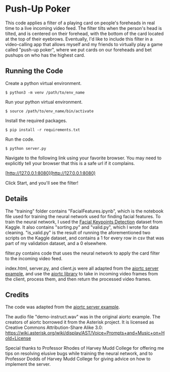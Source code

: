 # Push-Up Poker

This code applies a filter of a playing card on people's foreheads in real time to a live incoming video feed. The filter tilts when the person's head is tilted, and is centered on their forehead, with the bottom of the card located at the top of their eyebrows. Eventually, I'd like to include this filter in a video-calling app that allows myself and my friends to virtually play a game called "push-up poker", where we put cards on our foreheads and bet pushups on who has the highest card.


## Running the Code

Create a python virtual environment.
```
$ python3 -m venv /path/to/env_name
```
Run your python virtual environment.
```
$ source /path/to/env_name/bin/activate
```
Install the required packages.
```
$ pip install -r requirements.txt
```
Run the code.
```
$ python server.py
```
Navigate to the following link using your favorite browser. You may need to explicitly tell your browser that this is a safe url if it complains.

[http://127.0.0.1:8080](http://127.0.0.1:8080)

Click Start, and you'll see the filter!


## Details

The "training" folder contains "FacialFeatures.ipynb", which is the notebook file used for training the neural network used for finding facial features. To train the neural network, I used the [Facial Keypoints Detection](https://www.kaggle.com/c/facial-keypoints-detection/data) dataset from Kaggle. 
It also contains "sorting.py" and "valid.py", which I wrote for data cleaning. "is_valid.py" is the result of running the aforementioned two scripts on the Kaggle dataset, and contains a 1 for every row in csv that was part of my validation dataset, and a 0 elsewhere.

filter.py contains code that uses the neural network to apply the card filter to the incoming video feed.

index.html, server.py, and client.js were all adapted from the [aiortc server example](https://github.com/aiortc/aiortc/tree/main/examples/server), and use the [aiortc library](https://aiortc.readthedocs.io/en/latest/api.html) to take in incoming video frames from the client, process them, and then return the processed video frames.



## Credits

The code was adapted from the [aiortc server example](https://github.com/aiortc/aiortc/tree/main/examples/server).

The audio file "demo-instruct.wav" was in the original aiortc example. The creators of aiortc borrowed it from the Asterisk
project. It is licensed as Creative Commons Attribution-Share Alike 3.0:
https://wiki.asterisk.org/wiki/display/AST/Voice+Prompts+and+Music+on+Hold+License

Special thanks to Professor Rhodes of Harvey Mudd College for offering me tips on resolving elusive bugs while training the neural network, and to Professor Dodds of Harvey Mudd College for giving advice on how to implement the server.
